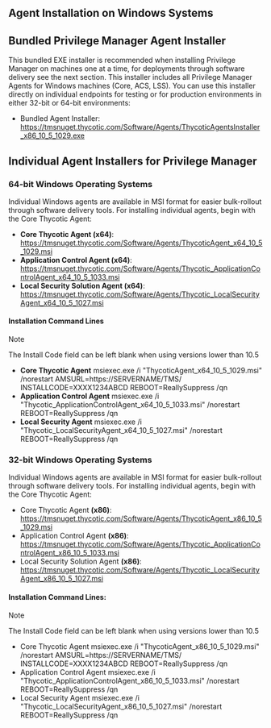 [title]: # (Agent Installation Windows)
[tags]: # (Endpoint,Agent Installation,Windows)
[priority]: # (231)
## Agent Installation on Windows Systems

## Bundled Privilege Manager Agent Installer

This bundled EXE installer is recommended when installing Privilege Manager on machines one at a time, for deployments through software delivery see the next section. This installer includes all Privilege Manager Agents for Windows machines (Core, ACS, LSS). You can use this installer directly on individual endpoints for testing or for production environments in either 32-bit or 64-bit environments: <!-- TODO: Version update -->

* Bundled Agent Installer: https://tmsnuget.thycotic.com/Software/Agents/ThycoticAgentsInstaller_x86_10_5_1029.exe

## Individual Agent Installers for Privilege Manager

### 64-bit Windows Operating Systems

Individual Windows agents are available in MSI format for easier bulk-rollout through software delivery tools. For installing individual agents, begin with the Core Thycotic Agent:

* __Core Thycotic Agent (x64)__:
  https://tmsnuget.thycotic.com/Software/Agents/ThycoticAgent_x64_10_5_1029.msi
* __Application Control Agent (x64)__:
  https://tmsnuget.thycotic.com/Software/Agents/Thycotic_ApplicationControlAgent_x64_10_5_1033.msi
* __Local Security Solution Agent (x64)__:
  https://tmsnuget.thycotic.com/Software/Agents/Thycotic_LocalSecurityAgent_x64_10_5_1027.msi

#### Installation Command Lines

>[!Note]
>The Install Code field can be left blank when using versions lower than 10.5

* __Core Thycotic Agent__
  msiexec.exe /i "ThycoticAgent_x64_10_5_1029.msi" /norestart AMSURL=https://SERVERNAME/TMS/ INSTALLCODE=XXXX1234ABCD REBOOT=ReallySuppress /qn
* __Application Control Agent__
  msiexec.exe /i "Thycotic_ApplicationControlAgent_x64_10_5_1033.msi" /norestart REBOOT=ReallySuppress /qn
* __Local Security Agent__
  msiexec.exe /i "Thycotic_LocalSecurityAgent_x64_10_5_1027.msi" /norestart REBOOT=ReallySuppress /qn 

### 32-bit Windows Operating Systems

Individual Windows agents are available in MSI format for easier bulk-rollout through software delivery tools. For installing individual agents, begin with the Core Thycotic Agent:

* Core Thycotic Agent __(x86)__:
  https://tmsnuget.thycotic.com/Software/Agents/ThycoticAgent_x86_10_5_1029.msi
* Application Control Agent __(x86)__:
  https://tmsnuget.thycotic.com/Software/Agents/Thycotic_ApplicationControlAgent_x86_10_5_1033.msi
* Local Security Solution Agent __(x86)__:
  https://tmsnuget.thycotic.com/Software/Agents/Thycotic_LocalSecurityAgent_x86_10_5_1027.msi

#### Installation Command Lines:

>[!Note]
>The Install Code field can be left blank when using versions lower than 10.5

* Core Thycotic Agent
  msiexec.exe /i "ThycoticAgent_x86_10_5_1029.msi" /norestart AMSURL=https://SERVERNAME/TMS/ INSTALLCODE=XXXX1234ABCD REBOOT=ReallySuppress /qn 
* Application Control Agent
  msiexec.exe /i "Thycotic_ApplicationControlAgent_x86_10_5_1033.msi" /norestart REBOOT=ReallySuppress /qn
* Local Security Agent 
  msiexec.exe /i "Thycotic_LocalSecurityAgent_x86_10_5_1027.msi" /norestart REBOOT=ReallySuppress /qn